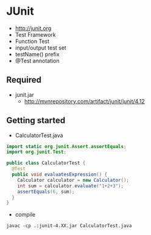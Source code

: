 # JUnit
* http://junit.org
* Test Framework
* Function Test
* input/output test set
* testName() prefix
* @Test annotation

## Required
* junit.jar
  * http://mvnrepository.com/artifact/junit/junit/4.12

## Getting started
* CalculatorTest.java

```java
import static org.junit.Assert.assertEquals;
import org.junit.Test;

public class CalculatorTest {
  @Test
  public void evaluatesExpression() {
    Calculator calculator = new Calculator();
    int sum = calculator.evaluate("1+2+3");
    assertEquals(6, sum);
  }
}
```
* compile

```
javac -cp .:junit-4.XX.jar CalculatorTest.java
```
